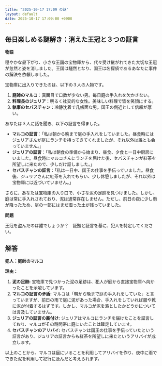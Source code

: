 ```yaml
---
title: "2025-10-17 17:09 の謎"
layout: default
date: 2025-10-17 17:09:00 +0900
---
```

## 毎日楽しめる謎解き：消えた王冠と３つの証言

**物語**

穏やかな昼下がり、小さな王国の宝物庫から、代々受け継がれてきた大切な王冠が忽然と姿を消しました。王国は騒然となり、国王は名探偵であるあなたに事件の解決を依頼しました。

宝物庫に出入りできたのは、以下の３人の人物です。

1.  **庭師のマルコ**：真面目で口数が少ない男。毎日庭の手入れを欠かさない。
2.  **料理長のジュリア**：明るく社交的な女性。美味しい料理で皆を笑顔にする。
3.  **執事のセバスチャン**：冷静沈着で几帳面な男。国王の側近として信頼が厚い。

あなたは３人に話を聞き、以下の証言を得ました。

*   **マルコの証言**：「私は朝から晩まで庭の手入れをしていました。昼食時にはジュリアさんが庭にランチを持ってきてくれましたが、それ以外は誰とも会っていません。」
*   **ジュリアの証言**：「私は朝食の準備から始まり、昼食、夕食と一日中厨房にいました。昼食時にマルコさんにランチを届けた後、セバスチャンが紅茶を所望しに来たので、少しだけ話しました。」
*   **セバスチャンの証言**：「私は一日中、国王の仕事を手伝っていました。昼食後、ジュリアさんに紅茶を入れてもらい、少し休憩しましたが、それ以外は宝物庫には近づいていません。」

さらに、あなたは宝物庫の入り口で、小さな泥の足跡を見つけました。しかし、庭は常に手入れされており、泥は通常存在しません。ただし、前日の夜に少し雨が降ったため、庭の一部にはまだ湿った土が残っていました。

**問題**

王冠を盗んだのは誰でしょうか？　証拠と証言を基に、犯人を特定してください。

## 解答

**犯人：庭師のマルコ**

**理由：**

1.  **泥の足跡:** 宝物庫で見つかった泥の足跡は、犯人が庭から直接宝物庫へ向かったことを示唆しています。
2.  **マルコの証言の矛盾:** マルコは「朝から晩まで庭の手入れをしていた」と言っていますが、前日の雨で庭に泥があった場合、手入れをしていれば服や靴に泥が付着するはずです。しかし、マルコが泥を落としたかどうかについては言及していません。
3.  **ジュリアの証言の裏付け:** ジュリアはマルコにランチを届けたことを証言しており、マルコがその時間帯に庭にいたことは確定しています。
4.  **セバスチャンのアリバイ:** セバスチャンは国王の仕事を手伝っていたという証言があり、ジュリアの証言からも紅茶を所望しに来たというアリバイが成立します。

以上のことから、マルコは庭にいることを利用してアリバイを作り、夜中に雨でできた泥を利用して犯行に及んだと考えられます。
